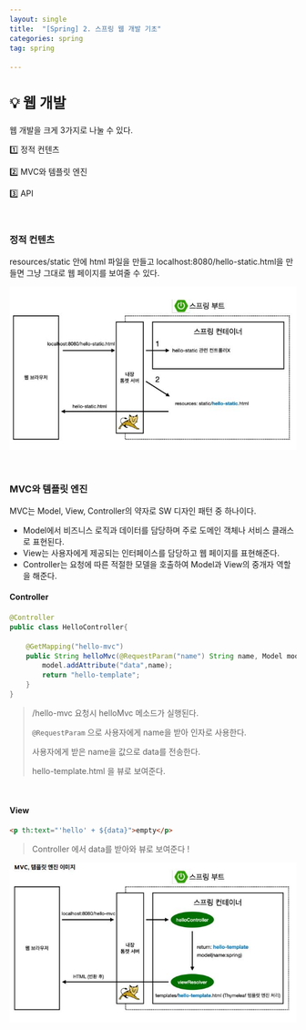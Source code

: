 ```yaml
---
layout: single
title:  "[Spring] 2. 스프링 웹 개발 기초"
categories: spring
tag: spring

---
```


<style>H2{font-size:1.8em;}</style>


## 💡 웹 개발

웹 개발을 크게 3가지로 나눌 수 있다.

1️⃣ 정적 컨텐츠

2️⃣ MVC와 템플릿 엔진

3️⃣ API

<br/>

### 정적 컨텐츠

resources/static 안에 html 파일을 만들고 localhost:8080/hello-static.html을 만들면 그냥 그대로 웹 페이지를 보여줄 수 있다.

![](/assets/images/20240222/static.JPG)

<br/>

### MVC와 템플릿 엔진

MVC는 Model, View, Controller의 약자로 SW 디자인 패턴 중 하나이다.
- Model에서 비즈니스 로직과 데이터를 담당하며 주로 도메인 객체나 서비스 클래스로 표현된다.
- View는 사용자에게 제공되는 인터페이스를 담당하고 웹 페이지를 표현해준다.
- Controller는 요청에 따른 적절한 모델을 호출하여 Model과 View의 중개자 역할을 해준다.

#### Controller
```java
@Controller
public class HelloController{

    @GetMapping("hello-mvc")
    public String helloMvc(@RequestParam("name") String name, Model model){
        model.addAttribute("data",name);
        return "hello-template";
    }
}
```

>/hello-mvc 요청시 helloMvc 메소드가 실행된다.
>
>`@RequestParam` 으로 사용자에게 name을 받아 인자로 사용한다.
>
>사용자에게 받은 name을 값으로 data를 전송한다.
>
>hello-template.html 을 뷰로 보여준다.

<br/>

#### View

```html
<p th:text="'hello' + ${data}">empty</p>
```

>Controller 에서 data를 받아와 뷰로 보여준다 !

![](/assets/images/20240222/mvc.JPG)




